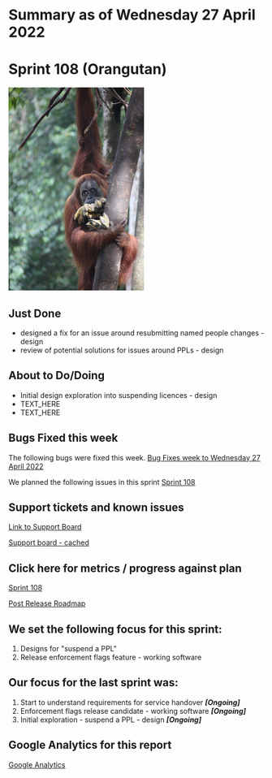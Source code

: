 # Summary as of Wednesday 27 April 2022 

# Sprint 108 (Orangutan)

![Arian Zwegers, CC BY 2.0 <https://creativecommons.org/licenses/by/2.0>, via Wikimedia Commons](graphs/orangutan.jpg)

## Just Done
* designed a fix for an issue around resubmitting named people changes - design
* review of potential solutions for issues around PPLs - design

## About to Do/Doing
* Initial design exploration into suspending licences - design
* TEXT_HERE
* TEXT_HERE

## Bugs Fixed this week
The following bugs were fixed this week.
[Bug Fixes week to Wednesday 27 April 2022](graphs/bugs27042022.png)

We planned the following issues in this sprint 
[Sprint 108](graphs/sprint27042022.png)

## Support tickets and known issues
[Link to Support Board](https://collaboration.homeoffice.gov.uk/jira/secure/RapidBoard.jspa?rapidView=1717&selectedIssue=ASSB-253)

[Support board - cached](graphs/supportBoard27042022.png)

## Click here for metrics / progress against plan
[Sprint 108](graphs/progress27042022.png)

[Post Release Roadmap](graphs/roadmap27042022.png)

## We set the following focus for this sprint:
1. Designs for "suspend a PPL" 
2. Release enforcement flags feature - working software

## Our focus for the last sprint was:
1. Start to understand requirements for service handover ***[Ongoing]***
2. Enforcement flags release candidate - working software ***[Ongoing]*** 
3. Initial exploration - suspend a PPL - design ***[Ongoing]***

## Google Analytics for this report
[Google Analytics](graphs/GA27042022.png)

